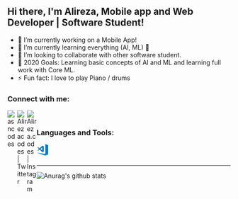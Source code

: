 ## Hi there, I'm Alireza, Mobile app and Web Developer | Software Student!
- 🔭 I’m currently working on a Mobile App!
- 🌱 I’m currently learning everything (AI, ML) 🤣
- 👯 I’m looking to collaborate with other software student.
- 🥅 2020 Goals: Learning basic concepts of AI and ML and learning full work with Core ML.
- ⚡ Fun fact: I love to play Piano / drums

### Connect with me:

[<img align="left" alt="asncodes" width="22px" src="https://cdn.jsdelivr.net/npm/simple-icons@v3/icons/telegram.svg" />][telegram]
[<img align="left" alt="Alirezacodes | Twitter" width="22px" src="https://cdn.jsdelivr.net/npm/simple-icons@v3/icons/twitter.svg" />][twitter]
[<img align="left" alt="Alireza.codes | Instagram" width="22px" src="https://cdn.jsdelivr.net/npm/simple-icons@v3/icons/instagram.svg" />][instagram]

<br />

### Languages and Tools:

<img align="left" alt="Visual Studio Code" width="26px" src="https://raw.githubusercontent.com/github/explore/80688e429a7d4ef2fca1e82350fe8e3517d3494d/topics/visual-studio-code/visual-studio-code.png" />

<br />
<br />

---

![Anurag's github stats](https://github-readme-stats.vercel.app/api?username=AlirezaSoltaniNeshan&show_icons=true&theme=radical)

[twitter]: https://twitter.com/alirezacodes
[instagram]: https://www.instagram.com/alireza.codes/
[telegram]: https://www.t.me/asncodes/